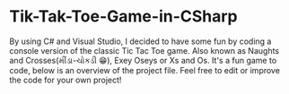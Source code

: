 # Tik-Tak-Toe-Game-in-CSharp
By using C# and Visual Studio, I decided to have some fun by coding a console version of the classic Tic Tac Toe game. Also known as Naughts and Crosses(મીંડા-ચોકડી 😁), Exey Oseys or Xs and Os. It's a fun game to code, below is an overview of the project file. Feel free to edit or improve the code for your own project! 
